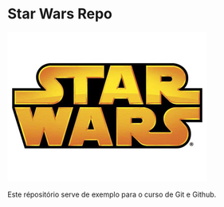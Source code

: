 # Star Wars Repo

![Star Wars Logo](./star_wars.png)

Este répositório serve de exemplo para o curso de Git e Github.
